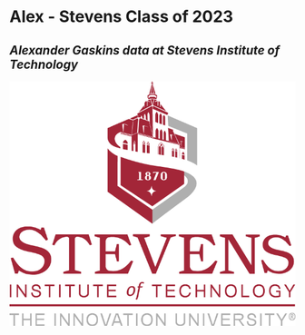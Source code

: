 # Alex - Stevens Class of 2023 
## *Alexander Gaskins data at Stevens Institute of Technology*
![This is an image](https://github.com/cupokoffi8/Stevens/blob/master/Assets/logo.png)
